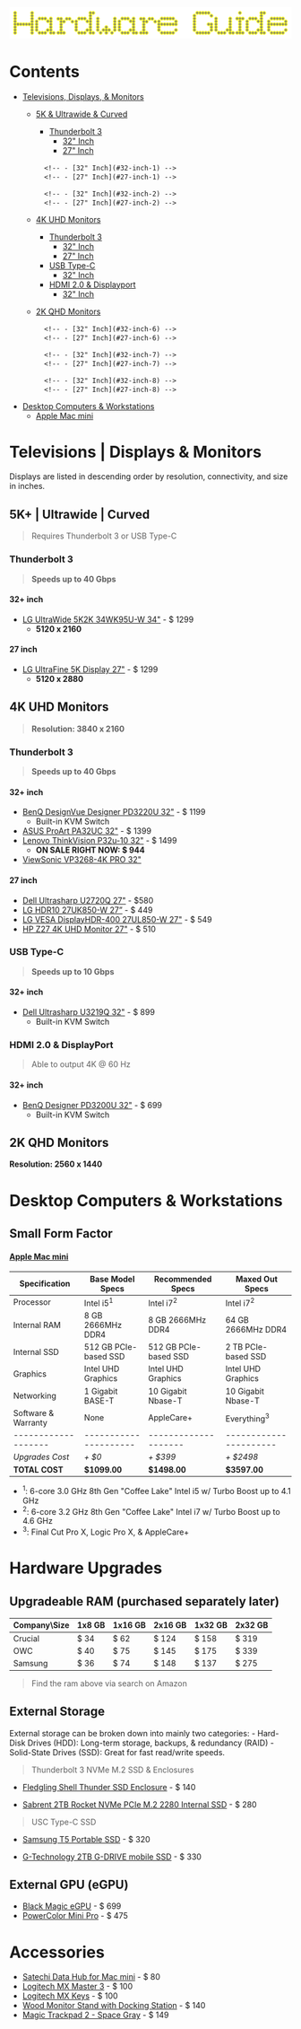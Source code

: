 ![Hardware Logo](./hardware_guide.png)

# Contents

- [Televisions, Displays, & Monitors](#televisions--displays--monitors)
	- [5K & Ultrawide & Curved](#5k--ultrawide--curved)
		- [Thunderbolt 3](#thunderbolt-3)
			- [32" Inch](#32-inch)
			- [27" Inch](#27-inch)
		<!-- - [USB Type-C](#usb-type-c) -->
			<!-- - [32" Inch](#32-inch-1) -->
			<!-- - [27" Inch](#27-inch-1) -->
		<!-- - [HDMI 2.0 & Displayport](#hdmi-20--displayport) -->
			<!-- - [32" Inch](#32-inch-2) -->
			<!-- - [27" Inch](#27-inch-2) -->

	- [4K UHD Monitors](#4k-uhd-monitors)
		- [Thunderbolt 3](#thunderbolt-3-1)
			- [32" Inch](#32-inch-3)
			- [27" Inch](#27-inch-3)
		- [USB Type-C](#usb-type-c-1)
			- [32" Inch](#32-inch-4)
			<!-- - [27" Inch](#27-inch-4) -->
		- [HDMI 2.0 & Displayport](#hdmi-20--displayport-1)
			- [32" Inch](#32-inch-5)
			<!-- - [27" Inch](#27-inch-5) -->

	- [2K QHD Monitors](#2k-qhd-monitors)
		<!-- - [Thunderbolt 3](#thunderbolt-3-2) -->
			<!-- - [32" Inch](#32-inch-6) -->
			<!-- - [27" Inch](#27-inch-6) -->
		<!-- - [USB Type-C](#usb-type-c-2) -->
			<!-- - [32" Inch](#32-inch-7) -->
			<!-- - [27" Inch](#27-inch-7) -->
		<!-- - [HDMI 2.0 & Displayport](#hdmi-20--displayport-2) -->
			<!-- - [32" Inch](#32-inch-8) -->
			<!-- - [27" Inch](#27-inch-8) -->

- [Desktop Computers & Workstations](#)
	- [Apple Mac mini](#)

# Televisions | Displays & Monitors

Displays are listed in descending order by resolution, connectivity, and size in inches.

## 5K+ | Ultrawide | Curved
> Requires Thunderbolt 3 or USB Type-C
### Thunderbolt 3
> **Speeds up to 40 Gbps**

#### 32+ inch
- [LG UltraWide 5K2K 34WK95U-W 34"](https://shorturl.at/sQSZ1) - $ 1299
	- **5120 x 2160**

#### 27 inch
- [LG UltraFine 5K Display 27"](https://shorturl.at/ruyIT) - $ 1299
	- **5120 x 2880**

## 4K UHD Monitors
> **Resolution: 3840 x 2160**
### Thunderbolt 3
> **Speeds up to 40 Gbps**

#### 32+ inch
- [BenQ DesignVue Designer PD3220U 32"](https://shorturl.at/mpDE2) - $ 1199
	- Built-in KVM Switch
- [ASUS ProArt PA32UC 32"](https://shorturl.at/xZ149) - $ 1399
- [Lenovo ThinkVision P32u-10 32"](https://shorturl.at/ikpS5) - $ 1499
	- **ON SALE RIGHT NOW: $ 944**
- [ViewSonic VP3268-4K PRO 32"](https://shorturl.at/czO15)

#### 27 inch
- [Dell Ultrasharp U2720Q 27"](https://shorturl.at/CLNPV) - $580
- [LG HDR10 27UK850-W 27”](https://shorturl.at/emoI4) - $ 449
- [LG VESA DisplayHDR-400 27UL850-W 27"](https://shorturl.at/iuHL5) - $ 549
- [HP Z27 4K UHD Monitor 27"](https://shorturl.at/bnu46) - $ 510

### USB Type-C
> **Speeds up to 10 Gbps**

#### 32+ inch
- [Dell Ultrasharp U3219Q 32"](https://shorturl.at/aku58) - $ 899
	- Built-in KVM Switch

### HDMI 2.0 & DisplayPort
> Able to output 4K @ 60 Hz

#### 32+ inch
- [BenQ Designer PD3200U 32"](https://shorturl.at/anoFT) - $ 699
	- Built-in KVM Switch

## 2K QHD Monitors
**Resolution: 2560 x 1440**

# Desktop Computers & Workstations

## Small Form Factor

#### [Apple Mac mini](https://shorturl.at/gtyQS)
Specification       | Base Model Specs      | Recommended Specs    | Maxed Out Specs
------------------- | --------------------- | -------------------- | ----------------------
Processor           | Intel i5<sup>1</sup>  | Intel i7<sup>2</sup> | Intel i7<sup>2</sup>
Internal RAM        | 8 GB 2666MHz DDR4     | 8 GB 2666MHz DDR4    | 64 GB 2666MHz DDR4
Internal SSD        | 512 GB PCIe-based SSD | 512 GB PCIe-based SSD| 2 TB PCIe-based SSD
Graphics            | Intel UHD Graphics    | Intel UHD Graphics   | Intel UHD Graphics
Networking          | 1 Gigabit BASE-T      | 10 Gigabit Nbase-T   | 10 Gigabit Nbase-T
Software & Warranty | None                  | AppleCare+           | Everything<sup>3</sup>
------------------- | --------------------- | -------------------- | ----------------------
*Upgrades Cost* | *+ $0* | *+ $399* | *+ $2498*
**TOTAL COST** | **$1099.00** | **$1498.00** | **$3597.00**

* <sup>1</sup>: 6-core 3.0 GHz 8th Gen "Coffee Lake" Intel i5 w/ Turbo Boost up to 4.1 GHz
* <sup>2</sup>: 6-core 3.2 GHz 8th Gen "Coffee Lake" Intel i7 w/ Turbo Boost up to 4.6 GHz
* <sup>3</sup>: Final Cut Pro X, Logic Pro X, & AppleCare+

# Hardware Upgrades

## Upgradeable RAM (purchased separately later)

Company\Size | 1x8 GB | 1x16 GB | 2x16 GB | 1x32 GB | 2x32 GB
------------ | ------ | ------  | ------- | ------- | -------
Crucial      | $ 34   | $ 62    | $ 124   | $ 158   | $ 319
OWC          | $ 40   | $ 75    | $ 145   | $ 175   | $ 339
Samsung      | $ 36   | $ 74    | $ 148   | $ 137   | $ 275

> Find the ram above via search on Amazon

## External Storage

External storage can be broken down into mainly two categories:
    - Hard-Disk Drives (HDD): Long-term storage, backups, & redundancy (RAID)
    - Solid-State Drives (SSD): Great for fast read/write speeds.

> Thunderbolt 3 NVMe M.2 SSD & Enclosures
- [Fledgling Shell Thunder SSD Enclosure](https://shorturl.at/epOS6) - $ 140

- [Sabrent 2TB Rocket NVMe PCIe M.2 2280 Internal SSD](https://shorturl.at/ajAT8) - $ 280

> USC Type-C SSD
- [Samsung T5 Portable SSD](https://shorturl.at/dmqs4) - $ 320

- [G-Technology 2TB G-DRIVE mobile SSD](https://shorturl.at/cfPQ9) - $ 330

## External GPU (eGPU)

- [Black Magic eGPU](https://shorturl.at/ipBKN) - $ 699
- [PowerColor Mini Pro](https://shorturl.at/jknzJ) - $ 475

# Accessories

- [Satechi Data Hub for Mac mini](https://shorturl.at/IOX05) - $ 80
- [Logitech MX Master 3](https://shorturl.at/mnpyA) - $ 100
- [Logitech MX Keys](https://shorturl.at/cdjq8) - $ 100
- [Wood Monitor Stand with Docking Station](https://shorturl.at/eltG5) - $ 140
- [Magic Trackpad 2 - Space Gray](https://shorturl.at/eptC1) - $ 149


